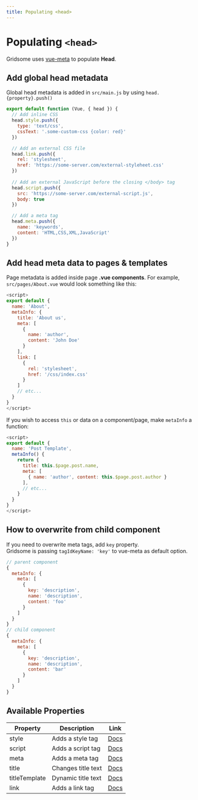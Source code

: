 ```yaml
---
title: Populating <head>
---
```

# Populating `<head>`

Gridsome uses [vue-meta](https://github.com/nuxt/vue-meta) to populate **Head**.

## Add global head metadata

Global head metadata is added in `src/main.js` by using `head.{property}.push()`

```js
export default function (Vue, { head }) {
  // Add inline CSS
  head.style.push({
    type: 'text/css',
    cssText: '.some-custom-css {color: red}'
  })

  // Add an external CSS file
  head.link.push({
    rel: 'stylesheet',
    href: 'https://some-server.com/external-styleheet.css'
  })
  
  // Add an external JavaScript before the closing </body> tag
  head.script.push({
    src: 'https://some-server.com/external-script.js',
    body: true
  })

  // Add a meta tag
  head.meta.push({
    name: 'keywords',
    content: 'HTML,CSS,XML,JavaScript'
  })
}
```

## Add head meta data to pages & templates

Page metadata is added inside page **.vue components**.
For example, `src/pages/About.vue` would look something like this:

```js
<script>
export default {
  name: 'About',
  metaInfo: {
    title: 'About us',
    meta: [
      {
        name: 'author',
        content: 'John Doe'
      }
    ],
    link: [
      {
        rel: 'stylesheet',
        href: '/css/index.css'
      }
    ]
    // etc...
  }
}
</script>
```

If you wish to access `this` or data on a component/page, make `metaInfo` a function:

```js
<script>
export default {
  name: 'Post Template',
  metaInfo() {
    return {
      title: this.$page.post.name,
      meta: [
        { name: 'author', content: this.$page.post.author }
      ],
      // etc...
    }
  }
}
</script>
```

## How to overwrite from child component

If you need to overwrite meta tags, add `key` property.  
Gridsome is passing `tagIdKeyName: 'key'` to vue-meta as default option.  

```js
// parent component
{
  metaInfo: {
    meta: [
      {
        key: 'description',
        name: 'description',
        content: 'foo'
      }
    ]
  }
}
// child component
{
  metaInfo: {
    meta: [
      {
        key: 'description',
        name: 'description',
        content: 'bar'
      }
    ]
  }
}
```

## Available Properties

|Property  | Description | Link
|----------|-------|---------------
|style | Adds a style tag |[Docs](https://github.com/declandewet/vue-meta#style-object)
|script | Adds a script tag | [Docs](https://github.com/declandewet/vue-meta#script-object)
|meta  | Adds a meta tag | [Docs](https://github.com/declandewet/vue-meta#meta-object)
|title | Changes title text | [Docs](https://github.com/declandewet/vue-meta#title-string)
|titleTemplate | Dynamic title text |  [Docs](https://github.com/declandewet/vue-meta#titletemplate-string--function)
|link  | Adds a link tag | [Docs](https://github.com/declandewet/vue-meta#link-object)

